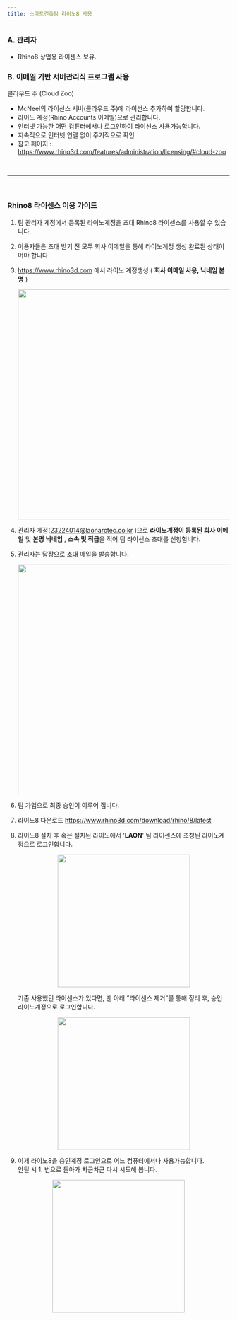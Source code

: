 ```yaml
---
title: 스마트건축팀 라이노8 사용
---
```

### A. 관리자

- Rhino8 상업용 라이센스 보유.

### B. 이메일 기반 서버관리식 프로그램 사용 

클라우드 주 (Cloud Zoo) 
-  McNeel의 라이선스 서버(클라우드 주)에 라이선스 추가하여 할당합니다.
- 라이노 계정(Rhino Accounts  이메일)으로 관리합니다.
- 인터넷 가능한 어떤 컴퓨터에서나 로그인하여 라이선스 사용가능합니다. 
- 지속적으로 인터넷 연결 없이 주기적으로 확인 
- 참고 페이지 : https://www.rhino3d.com/features/administration/licensing/#cloud-zoo


<br>

---

<br>

### Rhino8 라이센스 이용 가이드

1. 팀 관리자 계정에서 등록된 라이노계정을 초대 Rhino8 라이센스를 사용할 수 있습니다.
2. 이용자들은 초대 받기 전 모두 회사 이메일을 통해 라이노계정 생성 완료된 상태이어야 합니다. 
3. https://www.rhino3d.com 에서 라이노 계정생성 ( **회사 이메일 사용, 닉네임 본명** )
   <p align='center'><img src = "https://velog.velcdn.com/images/1ncarnati0n/post/93097270-c321-49b8-9365-685102cff029/image.png" width="520"></p> 
4. 관리자 계정(23224014@laonarctec.co.kr )으로 **라이노계정이 등록된 회사 이메일** 
   및 **본명 닉네임** , **소속 및 직급**을 적어 팀 라이센스 초대를 신청합니다.
5. 관리자는 답장으로 초대 메일을 발송합니다. 
   <p align='center'><img src = "https://velog.velcdn.com/images/1ncarnati0n/post/b68bcabd-525b-46a5-af70-64f8707e700d/image.png" width="520"></p>
6. 팀 가입으로 최종 승인이 이루어 집니다.
7. 라이노8 다운로드 https://www.rhino3d.com/download/rhino/8/latest
8. 라이노8 설치 후 혹은 설치된 라이노에서 '**LAON**' 팀 라이센스에 초청된 라이노계정으로 로그인합니다.
   <p align='center'><img src = "https://velog.velcdn.com/images/1ncarnati0n/post/0b3d2b61-d585-42ea-a75f-f5570069863a/image.png" width="300"></p>
   기존 사용했던 라이센스가 있다면, 맨 아래 "라이센스 제거"를 통해 정리 후, 
   승인 라이노계정으로 로그인합니다.
   <p align='center'><img src = "https://velog.velcdn.com/images/1ncarnati0n/post/a1291d0d-be6d-464b-b57e-a79f4e1d6771/image.png" width="300"></p>


9. 이제 라이노8을 승인계정 로그인으로 어느 컴퓨터에서나 사용가능합니다. <br>
   안될 시 1. 번으로 돌아가 차근차근 다시 시도해 봅니다.
<p align='center'><img src = "https://velog.velcdn.com/images/1ncarnati0n/post/c84f7726-2984-4cbc-97e9-76e5637c0b83/image.png" width="300"></p>